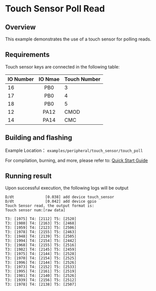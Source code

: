 # Touch Sensor Poll Read

## Overview

This example demonstrates the use of a touch sensor for polling reads.

## Requirements

Touch sensor keys are connected in the following table:

| IO Number | IO Nmae   | Touch Number  |
| :-------- | :-------: | :------------ |
| 16        | PB0       | 3             |
| 17        | PB0       | 4             |
| 18        | PB0       | 5             |
| 12        | PA12      | CMOD          |
| 14        | PA14      | CMC           |

## Building and flashing

Example Location： `examples/peripheral/touch_sensor/touch_poll`

For compilation, burning, and more, please refer to: [Quick Start Guide](https://doc.winnermicro.net/w800/en/latest/get_started/index.html)


## Running result

Upon successful execution, the following logs will be output

```
D/dt              [0.038] add device touch_sensor
D/dt              [0.042] add device gpio
Touch Sensor read, the output format is:
Touch sensor num:[raw data]

T3: [1975] T4: [2112] T5: [2520]
T3: [1980] T4: [2163] T5: [2468]
T3: [1959] T4: [2123] T5: [2506]
T3: [1978] T4: [2155] T5: [2463]
T3: [1948] T4: [2139] T5: [2505]
T3: [1994] T4: [2154] T5: [2442]
T3: [1968] T4: [2155] T5: [2516]
T3: [1982] T4: [2145] T5: [2459]
T3: [1975] T4: [2144] T5: [2528]
T3: [1970] T4: [2154] T5: [2525]
T3: [1996] T4: [2144] T5: [2526]
T3: [1973] T4: [2152] T5: [2533]
T3: [1995] T4: [2161] T5: [2519]
T3: [1981] T4: [2140] T5: [2526]
T3: [1939] T4: [2156] T5: [2512]
T3: [1978] T4: [2138] T5: [2507]
```